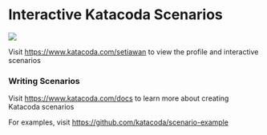# Interactive Katacoda Scenarios

[![](http://shields.katacoda.com/katacoda/setiawan/count.svg)](https://www.katacoda.com/setiawan "Get your profile on Katacoda.com")

Visit https://www.katacoda.com/setiawan to view the profile and interactive scenarios

### Writing Scenarios
Visit https://www.katacoda.com/docs to learn more about creating Katacoda scenarios

For examples, visit https://github.com/katacoda/scenario-example
